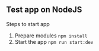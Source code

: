 ## Test app on NodeJS

Steps to start app

1. Prepare modules `npm install`
2. Start the app `npm run start:dev`